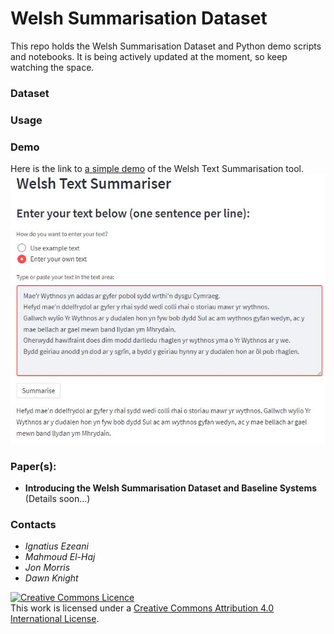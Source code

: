 # Welsh Summarisation Dataset
This repo holds the Welsh Summarisation Dataset and Python demo scripts and notebooks. It is being actively updated at the moment, so keep watching the space.

### Dataset

### Usage

### Demo
Here is the link to [a simple demo](https://share.streamlit.io/ignatiusezeani/welsh-text-summarizer/main/streamlit/app.py) of the Welsh Text Summarisation tool.
![Demo Screenshot](./img/demo_screenshot.JPG)


### Paper(s):
- **Introducing the Welsh Summarisation Dataset and Baseline Systems** (Details soon...)


### Contacts
- *Ignatius Ezeani*
- *Mahmoud El-Haj*
- *Jon Morris*
- *Dawn Knight*

<a rel="license" href="http://creativecommons.org/licenses/by/4.0/"><img alt="Creative Commons Licence" style="border-width:0" src="https://i.creativecommons.org/l/by/4.0/88x31.png" /></a><br />This work is licensed under a <a rel="license" href="http://creativecommons.org/licenses/by/4.0/">Creative Commons Attribution 4.0 International License</a>.
